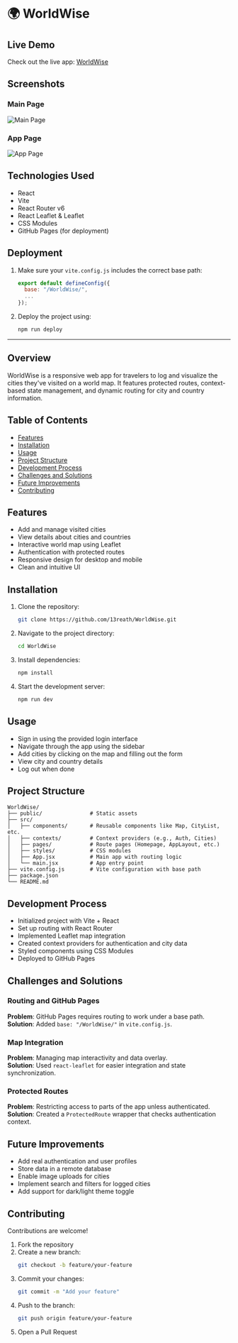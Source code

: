 # 🌍 WorldWise

## Live Demo

Check out the live app: [WorldWise](https://13reath.github.io/WorldWise/)

## Screenshots

### Main Page

![Main Page](main-page.png)

### App Page

![App Page](app-page.png)

## Technologies Used

- React
- Vite
- React Router v6
- React Leaflet & Leaflet
- CSS Modules
- GitHub Pages (for deployment)

## Deployment

1. Make sure your `vite.config.js` includes the correct base path:

   ```js
   export default defineConfig({
     base: "/WorldWise/",
     ...
   });
   ```

2. Deploy the project using:
   ```bash
   npm run deploy
   ```

---

## Overview

WorldWise is a responsive web app for travelers to log and visualize the cities they've visited on a world map. It features protected routes, context-based state management, and dynamic routing for city and country information.

## Table of Contents

- [Features](#features)
- [Installation](#installation)
- [Usage](#usage)
- [Project Structure](#project-structure)
- [Development Process](#development-process)
- [Challenges and Solutions](#challenges-and-solutions)
- [Future Improvements](#future-improvements)
- [Contributing](#contributing)

## Features

- Add and manage visited cities
- View details about cities and countries
- Interactive world map using Leaflet
- Authentication with protected routes
- Responsive design for desktop and mobile
- Clean and intuitive UI

## Installation

1. Clone the repository:

   ```bash
   git clone https://github.com/13reath/WorldWise.git
   ```

2. Navigate to the project directory:

   ```bash
   cd WorldWise
   ```

3. Install dependencies:

   ```bash
   npm install
   ```

4. Start the development server:
   ```bash
   npm run dev
   ```

## Usage

- Sign in using the provided login interface
- Navigate through the app using the sidebar
- Add cities by clicking on the map and filling out the form
- View city and country details
- Log out when done

## Project Structure

```
WorldWise/
├── public/               # Static assets
├── src/
│   ├── components/       # Reusable components like Map, CityList, etc.
│   ├── contexts/         # Context providers (e.g., Auth, Cities)
│   ├── pages/            # Route pages (Homepage, AppLayout, etc.)
│   ├── styles/           # CSS modules
│   ├── App.jsx           # Main app with routing logic
│   └── main.jsx          # App entry point
├── vite.config.js        # Vite configuration with base path
├── package.json
└── README.md
```

## Development Process

- Initialized project with Vite + React
- Set up routing with React Router
- Implemented Leaflet map integration
- Created context providers for authentication and city data
- Styled components using CSS Modules
- Deployed to GitHub Pages

## Challenges and Solutions

### Routing and GitHub Pages

**Problem**: GitHub Pages requires routing to work under a base path.  
**Solution**: Added `base: "/WorldWise/"` in `vite.config.js`.

### Map Integration

**Problem**: Managing map interactivity and data overlay.  
**Solution**: Used `react-leaflet` for easier integration and state synchronization.

### Protected Routes

**Problem**: Restricting access to parts of the app unless authenticated.  
**Solution**: Created a `ProtectedRoute` wrapper that checks authentication context.

## Future Improvements

- Add real authentication and user profiles
- Store data in a remote database
- Enable image uploads for cities
- Implement search and filters for logged cities
- Add support for dark/light theme toggle

## Contributing

Contributions are welcome!

1. Fork the repository
2. Create a new branch:
   ```bash
   git checkout -b feature/your-feature
   ```
3. Commit your changes:
   ```bash
   git commit -m "Add your feature"
   ```
4. Push to the branch:
   ```bash
   git push origin feature/your-feature
   ```
5. Open a Pull Request
